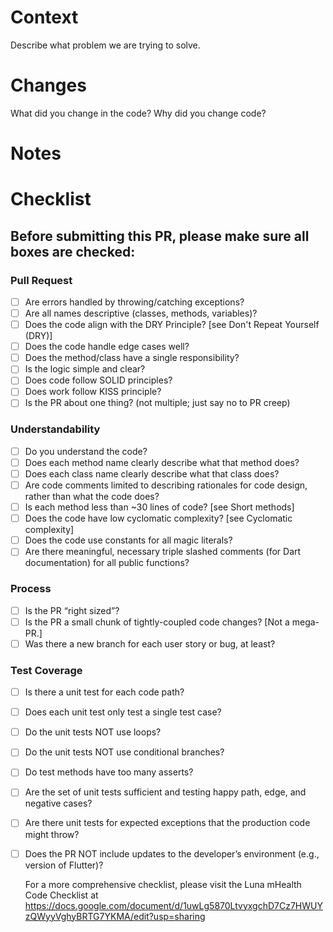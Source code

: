 # Context
Describe what problem we are trying to solve.
# Changes
What did you change in the code?
Why did you change code?
# Notes


# Checklist

## Before submitting this PR, please make sure all boxes are checked:

### Pull Request
- [ ] Are errors handled by throwing/catching exceptions?
- [ ] Are all names descriptive (classes, methods, variables)?
- [ ] Does the code align with the DRY Principle? [see Don't Repeat Yourself (DRY)]
- [ ] Does the code handle edge cases well?
- [ ] Does the method/class have a single responsibility?
- [ ] Is the logic simple and clear?
- [ ] Does code follow SOLID principles?
- [ ] Does work follow KISS principle?
- [ ] Is the PR about one thing? (not multiple; just say no to PR creep)

### Understandability
- [ ] Do you understand the code?
- [ ] Does each method name clearly describe what that method does?
- [ ] Does each class name clearly describe what that class does?
- [ ] Are code comments limited to describing rationales for code design, rather than what the code does?
- [ ] Is each method less than ~30 lines of code? [see Short methods]
- [ ] Does the code have low cyclomatic complexity? [see Cyclomatic complexity]
- [ ] Does the code use constants for all magic literals?
- [ ] Are there meaningful, necessary triple slashed comments (for Dart documentation) for all public functions?

### Process
- [ ] Is the PR “right sized”?
- [ ] Is the PR a small chunk of tightly-coupled code changes? [Not a mega-PR.]
- [ ] Was there a new branch for each user story or bug, at least?

### Test Coverage
- [ ] Is there a unit test for each code path?
- [ ] Does each unit test only test a single test case?
- [ ] Do the unit tests NOT use loops?
- [ ] Do the unit tests NOT use conditional branches?
- [ ] Do test methods have too many asserts?
- [ ] Are the set of unit tests sufficient and testing happy path, edge, and negative cases?
- [ ] Are there unit tests for expected exceptions that the production code might throw?
- [ ] Does the PR NOT include updates to the developer’s environment (e.g., version of Flutter)?


  For a more comprehensive checklist, please visit the Luna mHealth Code Checklist at https://docs.google.com/document/d/1uwLg5870LtvyxgchD7Cz7HWUYzQWyyVghyBRTG7YKMA/edit?usp=sharing